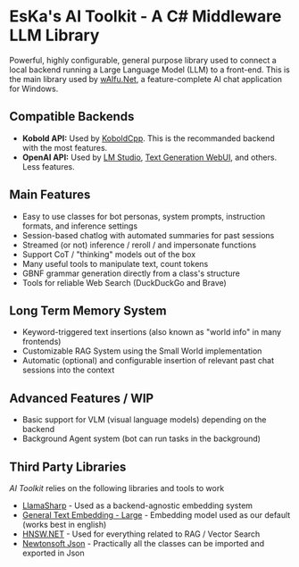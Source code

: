 # EsKa's AI Toolkit - A C# Middleware LLM Library

Powerful, highly configurable, general purpose library used to connect a local backend running a Large Language Model (LLM) to a front-end. 
This is the main library used by [wAIfu.Net](https://github.com/SerialKicked/ChatAI), a feature-complete AI chat application for Windows.

## Compatible Backends
- **Kobold API:** Used by [KoboldCpp](https://github.com/LostRuins/koboldcpp). This is the recommanded backend with the most features.
- **OpenAI API:** Used by [LM Studio](https://lmstudio.ai/), [Text Generation WebUI](https://github.com/oobabooga/text-generation-webui), and others. Less features.


## Main Features
- Easy to use classes for bot personas, system prompts, instruction formats, and inference settings
- Session-based chatlog with automated summaries for past sessions
- Streamed (or not) inference / reroll / and impersonate functions
- Support CoT / "thinking" models out of the box
- Many useful tools to manipulate text, count tokens
- GBNF grammar generation directly from a class's structure
- Tools for reliable Web Search (DuckDuckGo and Brave)

## Long Term Memory System
- Keyword-triggered text insertions (also known as "world info" in many frontends)
- Customizable RAG System using the Small World implementation
- Automatic (optional) and configurable insertion of relevant past chat sessions into the context

## Advanced Features / WIP
- Basic support for VLM (visual language models) depending on the backend
- Background Agent system (bot can run tasks in the background)

## Third Party Libraries

*AI Toolkit* relies on the following libraries and tools to work
- [LlamaSharp](https://github.com/SciSharp/LLamaSharp/) - Used as a backend-agnostic embedding system
- [General Text Embedding - Large](https://huggingface.co/thenlper/gte-large) - Embedding model used as our default (works best in english)
- [HNSW.NET](https://github.com/curiosity-ai/hnsw-sharp) - Used for everything related to RAG / Vector Search
- [Newtonsoft Json](https://www.newtonsoft.com/json) - Practically all the classes can be imported and exported in Json
